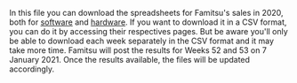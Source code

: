 In this file you can download the spreadsheets for Famitsu's sales in 2020, both for <a href="https://joni-tourino.github.io/FamitsuSalesData/">software</a> and <a href="https://joni-tourino.github.io/FamitsuSalesData/hardware.html">hardware</a>. If you want to download it in a CSV format, you can do it by accessing their respectives pages. But be aware you'll only be able to download each week separately in the CSV format and it may take more time.
Famitsu will post the results for Weeks 52 and 53 on 7 January 2021. Once the results available, the files will be updated accordingly.
